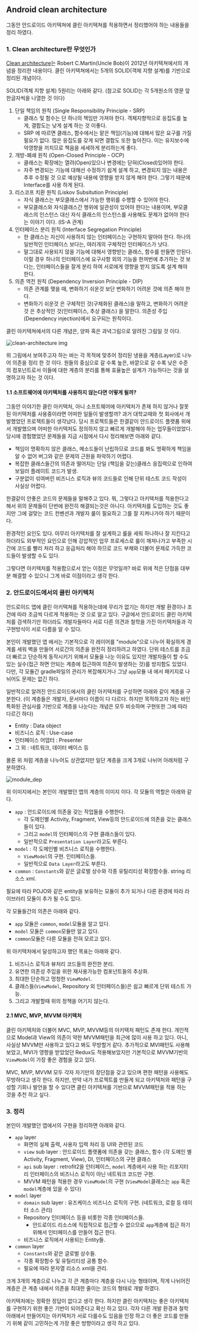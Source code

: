 ## Android clean architecture

그동안 안드로이드 아키텍쳐에 클린 아키텍쳐를 적용하면서 정리했어야 하는 내용들을 정리 하였다. 

### 1. Clean architecture란 무엇인가

[Clean architecture](https://blog.cleancoder.com/uncle-bob/2012/08/13/the-clean-architecture.html)는 Robert C.Martin(Uncle Bob)이 2012년 아키텍쳐에서의 개념을 정리한 내용이다. 클린 아키텍쳐에서는 5개의 SOLID(객체 지향 설계)를 기반으로 정리된 개념이다. 

SOLID(객체 지향 설계) 5원리는 아래와 같다. (참고로 SOLID는 각 5개원소의 영문 앞한글자씩을 나열한 것 이다)

1. 단일 책임의 원칙 (Single Responsibility Principle - SRP)
    - 클래스 및 함수는 단 하나의 책임만 가져야 한다. 객체지향적으로 응집도를 높게, 결합도는 낮게 설계 하는 것 이좋다. 
    - SRP 에 따르면 클래스, 함수에서는 맡은 책임(기능)에 대해서 많은 요구를 가질필요가 없다. 많은 응집도를 갖게 되면 결합도 또한 높아진다. 이는 유지보수에 악영향을 끼치므로 책음을 세세하게 분리하는게 좋다.
2. 개방-폐쇄 원칙 (Open-Closed Principle - OCP)
    - 클래스는 확장에는 열려(Open)있으나 변경에는 닫혀(Closed)있어야 한다. 
    - 자주 변경되는 기능에 대해선 수정하기 쉽게 설계 하고, 변경되지 않는 내용은 추후 수정될 것 으로 예상될 내용에 영향을 받지 않게 해야 한다. 그렇기 때문에 Interface를 사용 하게 된다. 
3. 리스코프 치환 원칙 (Liskov Subsitution Principle)
    - 자식 클래스는 부모클래스에서 가능한 행위를 수행할 수 있어야 한다. 
    - 부모클래스와 자식클래스간 행위에 일관성이 있어야 한다는 내용이며, 부모클래스의 인스턴스 대신 자식 클래스의 인스턴스를 사용해도 문제가 없어야 한다는 이야기 이다. (IS-A 관계)
4. 인터페이스 분리 원칙 (Interface Segregation Principle)
    - 한 클래스는 자신이 사용하지 않는 인터페이스는 구현하지 말아야 한다. 하나의 일반적인 인터페이스 보다는, 여러개의 구체적인 인터페이스가 낫다. 
    - 말그대로 사용되지 않을 기능에 대해서 영향받는 클래스, 함수를 만들면 안된다. 이럴 경우 하나의 인터페이스에 요구사항 외의 기능을 한꺼번에 추가하는 것 보다는, 인터페이스들을 잘게 분리 하여 서로에게 영향을 받지 않도록 설계 해야 한다. 
5. 의존 역전 원칙 (Dependency Inversion Principle - DIP)
    - 의존 관계를 맺을 때, 변화하기 쉬운것 보단 변화하기 어려운 것에 의존 해야 한다. 
    - 변화하기 쉬운것 은 구체적인 것(구체화된 클래스)을 말하고, 변화하기 어려운 것 은 추상적인 것(인터페이스, 추상 클래스) 을 말한다. 의존성 주입(Dependency injection)에서 요구되는 원칙이다. 

클린 아키텍쳐에서의 다른 개념은, 양파 혹은 과녁그림으로 알려진 그림일 것 이다. 

![clean-architecture img](https://blog.cleancoder.com/uncle-bob/images/2012-08-13-the-clean-architecture/CleanArchitecture.jpg)

위 그림에서 보여주고자 하는 바는 각 목적에 맞추어 정리된 냉용을 계층(Layer)로 나누어 의존을 정리 한 것 이다. 원들의 중심으로 갈 수록 높은, 바깥으로 갈 수록 낮은 수준의 컴포넌트로서 이들에 대한 계층의 분리를 통해 효율높은 설계가 가능하다는 것을 설명하고자 하는 것 이다. 

#### 1.1 소프트웨어에 아키텍처를 사용하지 않는다면 어떻게 될까?

그동안 이야기한 클린 아키텍처, 아니 소프트웨어에 아키텍처가 존재 하지 않거나 잘못된 아키텍처를 사용중이라면 어떠한 일들이 발생할까? 과거 대학교때와 첫 회사에서 개발했었던 프로젝트들이 생각났다. 당시 프로젝트들은 한결같이 안드로이드 플랫폼 위에서 개발했으며 어떠한 아키텍처도 정의하지 않고 빠르게 개발해야 하는 업무들이었었다. 당시에 경험했었던 문제들을 지금 시점에서 다시 정리해보면 아래와 같다. 

- 책임이 명확하지 않은 클래스, 메소드들이 난립하므로 코드를 봐도 명확하게 책임을 알 수 없어 버그와 같은 문제의 근원을 파악하기 어렵다. 
- 복잡한 클래스들간의 의존과 떨어지는 단일 (책임을 갖는)클래스 응집력으로 인하여 보일러 플레이트 코드가 발생. 
- 구분없이 섞여버린 비즈니스 로직과 뷰의 코드들로 인해 단위 테스트 코드 작성이 사실상 어렵다. 

한결같이 안좋은 코드의 문제들을 말해주고 있다. 뭐, 그렇다고 아키텍처를 적용한다고 해서 위의 문제들이 단번에 완전히 해결되는것은 아니다. 아키텍처를 도입하는 것도 좋지만 그에 걸맞는 코드 컨벤션과 개발자 룰이 필요하고 그를 잘 지켜나가야 하기 때문이다. 

환경적인 요인도 있다. 아무리 아키텍처를 잘 설계하고 룰을 세워 하나하나 잘 지킨다고 하더라도 외부적인 요인으로 인해 강압적인 업무 프로세스로 룰이 깨져나가고 부족한 시간에 코드를 빨리 처리 하고 응급처리 해야 하므로 코드 부채와 더불어 문제로 가득한 코드들이 발생할 수도 있다. 

그렇다면 아키텍처를 적용함으로서 얻는 이점은 무엇일까? 바로 위에 적은 단점을 대부분 해결할 수 있으니 그게 바로 이점이라고 생각 한다. 

### 2. 안드로이드에서의 클린 아키텍처

안드로이드 앱에 클린 아키텍쳐를 적용하는데에 무리가 없기는 하지만 개발 환경이나 조건에 따라 조금씩 다르게 적용하는 것 으로 알고 있다. 구글에서 안드로이드 클린 아키텍처를 검색하기만 하더라도 개발자들마다 서로 다른 의견과 철학을 가진 아키텍처들과 각 구현방식이 서로 다름을 알 수 있다. 

본인이 개발했던 앱 에서는 기본적으로 각 레이어를 "module"으로 나누어 확실하게 경계를 세워 벽을 만들어 서로간의 의존을 완전히 정리하려고 하였다. 단위 테스트를 조금 더 빠르고 단순하게 동작시키기 위해서 모듈을 나눈 이유도 있지만 개발자들이 할 수도 있는 실수(접근 하면 안되는 계층에 접근하여 의존이 발생하는 것)를 방지함도 있었다. 다만, 각 모듈간 gradle파일의 관리가 복잡해지거나 그냥 `app`모듈 내 에서 패키지로 나뉘어도 문제는 없긴 하다. 

일반적으로 알려진 안드로이드에서의 클린 아키텍처를 구성하면 아래와 같이 계층을 구분한다. (이 계층들은 개발자, 문서마다 이름이 다 다르다. 하지만 목적하고자 하는 바인 특화된 관심사를 기반으로 계층을 나눈다는 개념은 모두 비슷하며 구현또한 그에 따라 다르긴 하다)

- Entity : Data object
- 비즈니스 로직 : Use-case
- 인터페이스 어뎁터 : Presenter
- 그 외 : 네트워크, 데이터 베이스 등

몰론 위 처럼 계층을 나누어도 상관없지만 일단 계층을 크게 3개로 나뉘어 아래처럼 구분하였다. 

![module_dep](./images/clean_archi1.png)

위 이미지에서는 본인이 개발했던 앱의 계층의 이미지 이다. 각 모듈의 역할은 아래와 같다. 

- `app` : 안드로이드에 의존을 갖는 작업들을 수행한다. 
  - 각 도메인별 Activity, Fragment, View등의 안드로이드에 의존을 갖는 클래스들이 있다.
  - 그리고 `model`의 인터페이스의 구현 클래스들이 있다.   
  - 일반적으로 `Presentation Layer`라고도 부른다. 
- `model` : 각 도메인별 비즈니스 로직을 수행한다.  
  - `ViewModel`의 구현. 인터페이스들. 
  - 일반적으로 `Data Layer`라고도 부른다. 
- `common` : `Constants`와 같은 글로벌 상수와 각종 유틸리티성 확장함수들. string 리소스 xml.

필요에 따라 POJO와 같은 entity을 보유하는 모듈이 추가 되거나 다른 환경에 따라 라이브러리 모듈이 추가 될 수도 있다. 

각 모듈들간의 의존은 아래와 같다. 

- `app` 모듈은 `common`, `model`모듈을 알고 있다. 
- `model` 모듈은 `common`모듈만 알고 있다. 
- `common`모듈은 다른 모듈을 전혀 모르고 있다. 

위 아키텍처에서 달성하고자 했던 목표는 아래와 같다. 

1. 비즈니스 로직과 뷰처리 코드들의 완전한 분리. 
2. 유연한 의존성 주입을 위한 재사용가능한 컴포넌트들의 추상화. 
3. 최대한 단순하고 멍청한 `ViewModel`. 
4. 클래스들(`ViewModel`, Repository 외 인터페이스들)은 쉽고 빠르게 단위 테스트 가능.
5. 그리고 개발할때 위의 정책을 어기지 않는다. 

#### 2.1 MVC, MVP, MVVM 아키텍처 

클린 아키텍처와 더불어 MVC, MVP, MVVM등의 아키택처 패턴도 존재 한다. 개인적으로 Model과 View의 의존이 약한 MVVM패턴을 최근에 많이 사용 하고 있다. 아니, 사실상 MVVM만 사용하고 있다고 봐도 무방할거 같다. 추가적으로 MVI패턴도 사용해보았고, MVI가 영향을 받았었던 Redux도 적용해보았지만 기본적으로 MVVM기반의 `ViewModel`이 가장 좋은 경험을 갖고 있다.

MVC, MVP, MVVM 모두 각자 자기만의 장단점을 갖고 있으며 편한 패턴을 사용해도 무방하다고 생각 한다. 하지만, 만약 내가 프로젝트를 만들게 되고 아키텍처와 패턴을 구성할 기회나 발언을 할 수 있다면 클린 아키텍쳐를 기반으로 MVVM패턴을 적용 하는 것을 추천 하고 싶다. 

### 3. 정리 

본인이 개발했던 앱에서의 구현을 정리하면 아래와 같다. 

- `app` layer
  - 화면의 실체 출력, 사용자 입력 처리 등 UI와 관련된 코드 
  - `view` sub layer : 안드로이드 플랫폼에 의존을 갖는 클래스, 함수 (각 도메인 별 Activity, Fragment, View), DI, 인터페이스의 구현 클래스
  - `api` sub layer : retrofit2을 인터페이스, `model` 계층에서 사용 하는 리포지터리 인터페이스의 비즈니스 로직이 아닌 네트워크 코드만 구현. 
  - MVVM 패턴을 적용한 경우 `ViewModel`의 구현 (`ViewModel`클래스는 `app` 혹은 `model`계층에 있을 수 있다)
- `model` layer
  - `domain` sub layer : 유즈케이스 비즈니스 로직의 구현. (네트워크, 로컬 등 데이터 소스 관리)
  - Repository 인터페이스 등을 비롯한 각종 인터페이스들. 
    - 안드로이드 리소스에 직접적으로 접근할 수 없으므로 `app`계층에 접근 하기 위해서 인터페이스를 만들어 접근 한다. 
  - 비즈니스 로직에서 사용되는 Entity들. 
- `common` layer
  - `Constants`와 같은 글로벌 상수들. 
  - 각종 확장함수 및 유틸리티성 공통 함수. 
  - 필요에 따라 문자열 리소스 xml을 관리. 

크게 3개의 계층으로 나누고 각 큰 계층마다 계층을 다시 나눈 형태이며, 작게 나뉘어진 계층은 큰 계층 내에서 의존을 최대한 줄이는 코드의 형태로 개발 하였다. 

아키텍처에는 정확한 정답이 없다고 생각 한다. 하지만 클린 아키텍처는 좋은 아키텍처를 구현하기 위한 좋은 기반이 되어준다고 확신 하고 있다. 각자 다른 개발 환경과 철학 아래에서 만들어지는 아키텍처가 서로 다를수도 있음을 인정 하고 더 좋은 코드를 만들기 위해 같이 고민하는게 가장 좋은 방향이라고 생각 하고 있다. 
